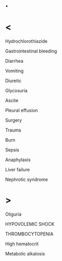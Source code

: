 # .

# <

Hydrochlorothiazide

Gastrointestinal bleeding

Diarrhea

Vomiting

Diuretic

Glycosuria

Ascite

Pleural effusion

Surgery

Trauma

Burn

Sepsis

Anaphylaxis

Liver failure

Nephrotic syndrome

# >

Oliguria

HYPOVOLEMIC SHOCK

THROMBOCYTOPENIA

High hematocrit

Metabolic alkalosis
